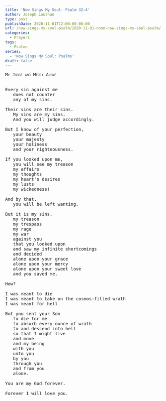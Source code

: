 ```yaml
---
title: 'Now Sings My Soul: Psalm 32:4'
author: Joseph Louthan
type: post
publishDate: 2020-11-01T12:00:00-06:00
url: /now-sings-my-soul-psalm/2020-11-01-noon-now-sings-my-soul-psalm/
categories:
  - Prayers
tags:
  - Psalms
series:
  - 'Now Sings My Soul: Psalms'
draft: false
---
```

<pre>
<div style="font-variant: small-caps;">My Judge and Mercy Alone</div>
&nbsp;
Every sin against me
   does not counter
   any of my sins.
   
Their sins are their sins.
   My sins are my sins.
   And you will judge accordingly.

But I know of your perfection,
   your beauty
   your majesty
   your holiness
   and your righteousness.
   
If you looked upon me,
   you will see my treason
   my affairs
   my thoughts
   my heart's desires
   my lusts
   my wickedness!
   
And by that,
   you will be left wanting.
   
But it is my sins,
   my treason
   my trespass
   my rage
   my war
   against you
   that you looked upon
   and saw my infinite shortcomings
   and decided
   alone upon your grace
   alone upon your mercy
   alone upon your sweet love
   and you saved me.
   
How?

I was meant to die
I was meant to take on the cosmos-filled wrath
I was meant for hell

But you sent your Son
   to die for me
   to absorb every ounce of wrath
   to and descend into hell
   so that I might live
   and move
   and my being 
   with you
   unto you
   by you
   through you
   and from you
   alone.
   
You are my God forever.

Forever I will love you.
</pre>